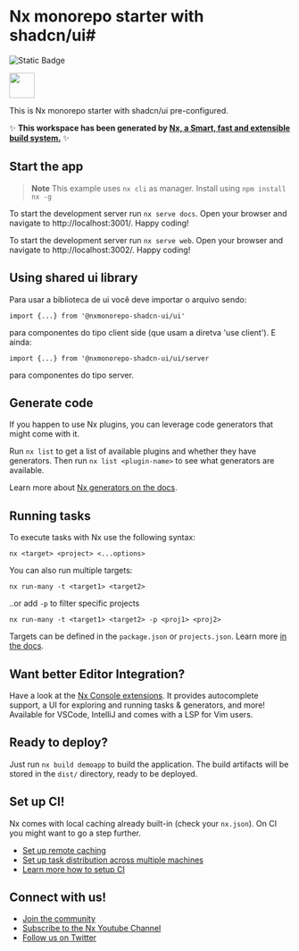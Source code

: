 # Nx monorepo starter with shadcn/ui#

![Static Badge](https://img.shields.io/badge/shadcn%2Fui-latest-blue?link=https%3A%2F%2Fgithub.com%2Fshadcn%2Fui)

<a alt="Nx logo" href="https://nx.dev" target="_blank" rel="noreferrer"><img src="https://raw.githubusercontent.com/nrwl/nx/master/images/nx-logo.png" width="45"></a>

This is Nx monorepo starter with shadcn/ui pre-configured.

✨ **This workspace has been generated by [Nx, a Smart, fast and extensible build system.](https://nx.dev)** ✨

## Start the app

> **Note**
> This example uses `nx cli` as manager.
> Install using `npm install nx -g`

To start the development server run `nx serve docs`. Open your browser and navigate to http://localhost:3001/. Happy coding!

To start the development server run `nx serve web`. Open your browser and navigate to http://localhost:3002/. Happy coding!

## Using shared ui library

Para usar a biblioteca de ui você deve importar o arquivo sendo:

`import {...} from '@nxmonorepo-shadcn-ui/ui'`

para componentes do tipo client side (que usam a diretva 'use client'). E ainda:

`import {...} from '@nxmonorepo-shadcn-ui/ui/server`

para componentes do tipo server.

## Generate code

If you happen to use Nx plugins, you can leverage code generators that might come with it.

Run `nx list` to get a list of available plugins and whether they have generators. Then run `nx list <plugin-name>` to see what generators are available.

Learn more about [Nx generators on the docs](https://nx.dev/plugin-features/use-code-generators).

## Running tasks

To execute tasks with Nx use the following syntax:

```
nx <target> <project> <...options>
```

You can also run multiple targets:

```
nx run-many -t <target1> <target2>
```

..or add `-p` to filter specific projects

```
nx run-many -t <target1> <target2> -p <proj1> <proj2>
```

Targets can be defined in the `package.json` or `projects.json`. Learn more [in the docs](https://nx.dev/core-features/run-tasks).

## Want better Editor Integration?

Have a look at the [Nx Console extensions](https://nx.dev/nx-console). It provides autocomplete support, a UI for exploring and running tasks & generators, and more! Available for VSCode, IntelliJ and comes with a LSP for Vim users.

## Ready to deploy?

Just run `nx build demoapp` to build the application. The build artifacts will be stored in the `dist/` directory, ready to be deployed.

## Set up CI!

Nx comes with local caching already built-in (check your `nx.json`). On CI you might want to go a step further.

- [Set up remote caching](https://nx.dev/core-features/share-your-cache)
- [Set up task distribution across multiple machines](https://nx.dev/core-features/distribute-task-execution)
- [Learn more how to setup CI](https://nx.dev/recipes/ci)

## Connect with us!

- [Join the community](https://nx.dev/community)
- [Subscribe to the Nx Youtube Channel](https://www.youtube.com/@nxdevtools)
- [Follow us on Twitter](https://twitter.com/nxdevtools)
